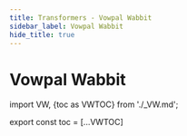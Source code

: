 ```yaml
---
title: Transformers - Vowpal Wabbit
sidebar_label: Vowpal Wabbit
hide_title: true
---
```


# Vowpal Wabbit

import VW, {toc as VWTOC} from './_VW.md';

<VW/>

export const toc = [...VWTOC]
